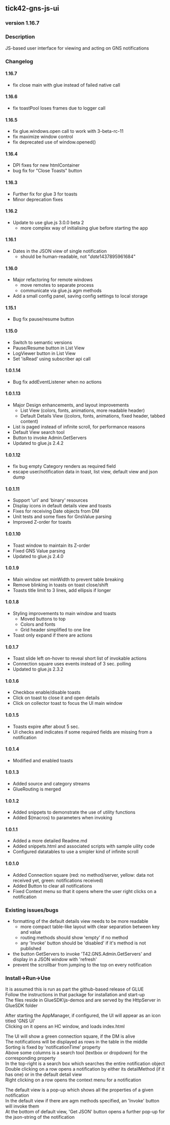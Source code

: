 ## tick42-gns-js-ui

### version 1.16.7

### Description
JS-based user interface for viewing and acting on GNS notifications

### Changelog

#### 1.16.7
* fix close main with glue instead of failed native call

#### 1.16.6
* fix toastPool loses frames due to logger call

#### 1.16.5
* fix glue.windows.open call to work with 3-beta-rc-11 
* fix maximize window control
* fix deprecated use of window.opened()

#### 1.16.4
* DPI fixes for new htmlContainer
* bug fix for "Close Toasts" button

#### 1.16.3
* Further fix for glue 3 for toasts
* Minor deprecation fixes

#### 1.16.2
* Update to use glue.js 3.0.0 beta 2
    * more complex way of initialising glue before starting the app

#### 1.16.1
* Dates in the JSON view of single notification
    * should be human-readable, not "$date$1437895961684"

#### 1.16.0
* Major refactoring for remote windows
    * move remotes to separate process
    * communicate via glue.js agm methods
* Add a small config panel, saving config settings to local storage

#### 1.15.1
* Bug fix pause/resume button

#### 1.15.0
* Switch to semantic versions
* Pause/Resume button in List View
* LogViewer button in List View
* Set 'isRead' using subscriber api call

#### 1.0.1.14
* Bug fix addEventListener when no actions

#### 1.0.1.13
* Major Design enhancements, and layout improvements
    * List View (colors, fonts, animations, more readable header)
    * Default Details View ((colors, fonts, animations, fixed header, tabbed content)
* List is paged instead of infinite scroll, for performance reasons
* Default View search tool
* Button to invoke Admin.GetServers
* Updated to glue.js 2.4.2

#### 1.0.1.12
* fix bug empty Category renders as required field
* escape user/notification data in toast, list view, default view and json dump

#### 1.0.1.11
* Support 'url' and 'binary' resources
* Display icons in default details view and toasts
* Fixes for receiving Date objects from DM
* Unit tests and some fixes for GnsValue parsing
* Improved Z-order for toasts

#### 1.0.1.10
* Toast window to maintain its Z-order
* Fixed GNS Value parsing
* Updated to glue.js 2.4.0

#### 1.0.1.9
* Main window set minWidth to prevent table breaking
* Remove blinking in toasts on toast close/shift
* Toasts title limit to 3 lines, add ellipsis if longer 

#### 1.0.1.8
* Styling improvements to main window and toasts
    * Moved buttons to top
    * Colors and fonts
    * Grid header simplified to one line
* Toast only expand if there are actions

#### 1.0.1.7
* Toast slide left on-hover to reveal short list of invokable actions
* Connection square uses events instead of 3 sec. polling
* Updated to glue.js 2.3.2

#### 1.0.1.6
* Checkbox enable/disable toasts
* Click on toast to close it and open details
* Click on collector toast to focus the UI main window

#### 1.0.1.5
* Toasts expire after about 5 sec.
* UI checks and indicates if some required fields are missing from a notification

#### 1.0.1.4
* Modified and enabled toasts

#### 1.0.1.3
* Added source and category streams
* GlueRouting is merged

#### 1.0.1.2
* Added snippets to demonstrate the use of utility functions
* Added $(macros) to parameters when invoking

#### 1.0.1.1
* Added a more detailed Readme.md
* Added snippets.html and associated scripts with sample uility code
* Configured datatables to use a smipler kind of infinite scroll

#### 1.0.1.0
* Added Connection square (red: no method/server, yellow: data not received yet, green: notifications received)
* Added Button to clear all notifications
* Fixed Context menu so that it opens where the user right clicks on a notification


### Existing issues/bugs
* formatting of the default details view needs to be more readable
    * more compact table-like layout with clear separation between key and value
    * routing methods should show 'empty' if no method
    * any 'Invoke' button should be 'disabled' if it's method is not published
* the button GetServers to invoke 'T42.GNS.Admin.GetServers' and display in a JSON window with 'refresh'
* prevent the scrollbar from jumping to the top on every notification

### Install->Run->Use
It is assumed this is run as part the github-based release of GLUE  
Follow the instructions in that package for installation and start-up  
The files reside in GlueSDK\js-demos and are served by the HttpServer in GlueSDK folder  

After starting the AppManager, if configured, the UI will appear as an icon titled 'GNS UI'  
Clicking on it opens an HC window, and loads index.html  

The UI will show a green connection square, if the DM is alive  
The notifications will be displayed as rows in the table in the middle  
Sorting is fixed by 'notificationTime' property  
Above some columns is a search tool (textbox or dropdown) for the corresponding property  
In the top-right is a search box which searches the entire notification object  
Double clicking on a row opens a notification by either its detailMethod (if it has one) or in the default detail view  
Right clicking on a row opens the context menu for a notification  

The default view is a pop-up which shows all the properties of a given notification  
In the default view if there are agm methods specified, an 'Invoke' button will invoke them  
At the bottom of default view, 'Get JSON' button opens a further pop-up for the json-string of the notification  
